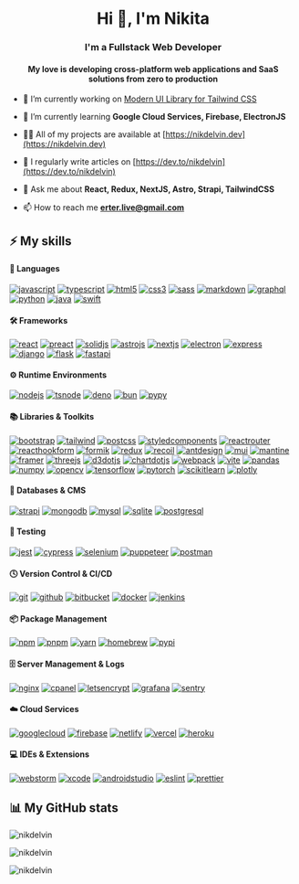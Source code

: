 <h1 align="center">Hi 👋, I'm Nikita</h1>
<h3 align="center">I'm a Fullstack Web Developer</h3> 
<h4 align="center">My love is developing cross-platform web applications and SaaS solutions from zero to production</h4>

-   🔭 I’m currently working on [Modern UI Library for Tailwind CSS](https://github.com/nikdelvin/taily-ui)

-   🌱 I’m currently learning **Google Cloud Services, Firebase, ElectronJS**

-   👨‍💻 All of my projects are available at [https://nikdelvin.dev](https://nikdelvin.dev)

-   📝 I regularly write articles on [https://dev.to/nikdelvin](https://dev.to/nikdelvin)

-   💬 Ask me about **React, Redux, NextJS, Astro, Strapi, TailwindCSS**

-   📫 How to reach me **erter.live@gmail.com**

## ⚡ My skills
#### 📄 Languages
[![javascript](https://img.shields.io/badge/javascript-black?style=for-the-badge&logo=javascript&color=%23202529)](https://www.javascript.com)
[![typescript](https://img.shields.io/badge/typescript-black?style=for-the-badge&logo=typescript&color=%23202529)](https://www.typescriptlang.org)
[![html5](https://img.shields.io/badge/html5-black?style=for-the-badge&logo=html5&color=%23202529)](https://html.com)
[![css3](https://img.shields.io/badge/css3-black?style=for-the-badge&logo=css3&color=%23202529&logoColor=%232965f1)](https://css3.com)
[![sass](https://img.shields.io/badge/sass-black?style=for-the-badge&logo=sass&color=%23202529)](https://sass-lang.com)
[![markdown](https://img.shields.io/badge/markdown-black?style=for-the-badge&logo=markdown&color=%23202529)](https://www.markdownguide.org)
[![graphql](https://img.shields.io/badge/graphql-black?style=for-the-badge&logo=graphql&color=%23202529&logoColor=%23e10098)](https://graphql.org)
[![python](https://img.shields.io/badge/python-black?style=for-the-badge&logo=python&color=%23202529&logoColor=%23FFDE57)](https://www.python.org)
[![java](https://img.shields.io/badge/java-black?style=for-the-badge&logo=android&color=%23202529)](https://www.java.com)
[![swift](https://img.shields.io/badge/swift-black?style=for-the-badge&logo=swift&color=%23202529)](https://www.swift.org)
#### 🛠️ Frameworks
[![react](https://img.shields.io/badge/react-black?style=for-the-badge&logo=react&color=%23202529)](https://react.dev)
[![preact](https://img.shields.io/badge/preact-black?style=for-the-badge&logo=preact&color=%23202529&logoColor=%238f61e1)](https://preactjs.com)
[![solidjs](https://img.shields.io/badge/solid-black?style=for-the-badge&logo=solid&color=%23202529&logoColor=%235D87C2)](https://www.solidjs.com)
[![astrojs](https://img.shields.io/badge/astro-black?style=for-the-badge&logo=astro&color=%23202529)](https://astro.build)
[![nextjs](https://img.shields.io/badge/next.js-black?style=for-the-badge&logo=nextdotjs&color=%23202529)](https://nextjs.org)
[![electron](https://img.shields.io/badge/electron-black?style=for-the-badge&logo=electron&color=%23202529&logoColor=%239feaf9)](https://www.electronjs.org)
[![express](https://img.shields.io/badge/express-black?style=for-the-badge&logo=express&color=%23202529)](https://expressjs.com)
[![django](https://img.shields.io/badge/django-black?style=for-the-badge&logo=django&color=%23202529&logoColor=%2344B78B)](https://www.djangoproject.com)
[![flask](https://img.shields.io/badge/flask-black?style=for-the-badge&logo=flask&color=%23202529)](https://flask.palletsprojects.com)
[![fastapi](https://img.shields.io/badge/fastapi-black?style=for-the-badge&logo=fastapi&color=%23202529)](https://fastapi.tiangolo.com)
#### ⚙️ Runtime Environments
[![nodejs](https://img.shields.io/badge/node.js-black?style=for-the-badge&logo=nodedotjs&color=%23202529)](https://nodejs.org)
[![tsnode](https://img.shields.io/badge/ts--node-black?style=for-the-badge&logo=tsnode&color=%23202529)](https://typestrong.org/ts-node)
[![deno](https://img.shields.io/badge/deno-black?style=for-the-badge&logo=deno&color=%23202529)](https://deno.com)
[![bun](https://img.shields.io/badge/bun-black?style=for-the-badge&logo=bun&color=%23202529&logoColor=%23f4e4c4)](https://bun.sh)
[![pypy](https://img.shields.io/badge/pypy-black?style=for-the-badge&logo=pypy&color=%23202529&logoColor=%23d0dad5)](https://www.pypy.org)
#### 📚 Libraries & Toolkits
[![bootstrap](https://img.shields.io/badge/bootstrap-black?style=for-the-badge&logo=bootstrap&color=%23202529)](https://getbootstrap.com)
[![tailwind](https://img.shields.io/badge/tailwind-black?style=for-the-badge&logo=tailwindcss&color=%23202529)](https://tailwindcss.com)
[![postcss](https://img.shields.io/badge/postcss-black?style=for-the-badge&logo=postcss&color=%23202529&logoColor=%23DD3A0A)](https://postcss.org)
[![styledcomponents](https://img.shields.io/badge/styled_components-black?style=for-the-badge&logo=styledcomponents&color=%23202529)](https://styled-components.com)
[![reactrouter](https://img.shields.io/badge/react_router-black?style=for-the-badge&logo=reactrouter&color=%23202529)](https://reactrouter.com)
[![reacthookform](https://img.shields.io/badge/react_hook_form-black?style=for-the-badge&logo=reacthookform&color=%23202529)](https://www.react-hook-form.com)
[![formik](https://img.shields.io/badge/formik-black?style=for-the-badge&logo=formik&color=%23202529&logoColor=%232563eb)](https://formik.org)
[![redux](https://img.shields.io/badge/redux-black?style=for-the-badge&logo=redux&color=%23202529&logoColor=%23916ec9)](https://redux.js.org)
[![recoil](https://img.shields.io/badge/recoil-black?style=for-the-badge&logo=recoil&color=%23202529)](https://recoiljs.org)
[![antdesign](https://img.shields.io/badge/ant_design-black?style=for-the-badge&logo=antdesign&color=%23202529&logoColor=%234096ff)](https://ant.design)
[![mui](https://img.shields.io/badge/mui-black?style=for-the-badge&logo=mui&color=%23202529&logoColor=%234096ff)](https://mui.com)
[![mantine](https://img.shields.io/badge/mantine-black?style=for-the-badge&logo=mantine&color=%23202529)](https://mantine.dev)
[![framer](https://img.shields.io/badge/framer_motion-black?style=for-the-badge&logo=framer&color=%23202529)](https://www.framer.com/motion)
[![threejs](https://img.shields.io/badge/three.js-black?style=for-the-badge&logo=threedotjs&color=%23202529)](https://threejs.org)
[![d3dotjs](https://img.shields.io/badge/d3.js-black?style=for-the-badge&logo=d3dotjs&color=%23202529)](https://d3js.org)
[![chartdotjs](https://img.shields.io/badge/chart.js-black?style=for-the-badge&logo=chartdotjs&color=%23202529)](https://www.chartjs.org)
[![webpack](https://img.shields.io/badge/webpack-black?style=for-the-badge&logo=webpack&color=%23202529)](https://webpack.js.org)
[![vite](https://img.shields.io/badge/vite-black?style=for-the-badge&logo=vite&color=%23202529)](https://vitejs.dev)
[![pandas](https://img.shields.io/badge/pandas-black?style=for-the-badge&logo=pandas&color=%23202529)](https://pandas.pydata.org)
[![numpy](https://img.shields.io/badge/numpy-black?style=for-the-badge&logo=numpy&color=%23202529&logoColor=%2300A3E0)](https://numpy.org)
[![opencv](https://img.shields.io/badge/opencv-black?style=for-the-badge&logo=opencv&color=%23202529)](https://opencv.org)
[![tensorflow](https://img.shields.io/badge/tensorflow-black?style=for-the-badge&logo=tensorflow&color=%23202529)](https://www.tensorflow.org)
[![pytorch](https://img.shields.io/badge/pytorch-black?style=for-the-badge&logo=pytorch&color=%23202529)](https://pytorch.org)
[![scikitlearn](https://img.shields.io/badge/scikit--learn-black?style=for-the-badge&logo=scikitlearn&color=%23202529)](https://scikit-learn.org)
[![plotly](https://img.shields.io/badge/plotly-black?style=for-the-badge&logo=plotly&color=%23202529)](https://plotly.com)
#### 💾 Databases & CMS
[![strapi](https://img.shields.io/badge/strapi-black?style=for-the-badge&logo=strapi&color=%23202529&logoColor=%234945ff)](https://strapi.io)
[![mongodb](https://img.shields.io/badge/mongodb-black?style=for-the-badge&logo=mongodb&color=%23202529)](https://www.mongodb.com)
[![mysql](https://img.shields.io/badge/mysql-black?style=for-the-badge&logo=mysql&color=%23202529&logoColor=%23FFFFFF)](https://www.mysql.com)
[![sqlite](https://img.shields.io/badge/sqlite-black?style=for-the-badge&logo=sqlite&color=%23202529&logoColor=%233E6E93)](https://www.sqlite.org)
[![postgresql](https://img.shields.io/badge/postgresql-black?style=for-the-badge&logo=postgresql&color=%23202529)](https://www.postgresql.org)
#### 🧪 Testing
[![jest](https://img.shields.io/badge/jest-black?style=for-the-badge&logo=jest&color=%23202529&logoColor=%23c21325)](https://jestjs.io)
[![cypress](https://img.shields.io/badge/cypress-black?style=for-the-badge&logo=cypress&color=%23202529)](https://www.cypress.io)
[![selenium](https://img.shields.io/badge/selenium-black?style=for-the-badge&logo=selenium&color=%23202529)](https://www.selenium.dev)
[![puppeteer](https://img.shields.io/badge/puppeteer-black?style=for-the-badge&logo=puppeteer&color=%23202529&logoColor=%23FFFFFF)](https://pptr.dev)
[![postman](https://img.shields.io/badge/postman-black?style=for-the-badge&logo=postman&color=%23202529)](https://www.postman.com)
#### 🕓 Version Control & CI/CD
[![git](https://img.shields.io/badge/git-black?style=for-the-badge&logo=git&color=%23202529)](https://git-scm.com)
[![github](https://img.shields.io/badge/github-black?style=for-the-badge&logo=github&color=%23202529)](https://github.com)
[![bitbucket](https://img.shields.io/badge/bitbucket-black?style=for-the-badge&logo=bitbucket&color=%23202529&logoColor=%230052cc)](https://bitbucket.org)
[![docker](https://img.shields.io/badge/docker-black?style=for-the-badge&logo=docker&color=%23202529)](https://www.docker.com)
[![jenkins](https://img.shields.io/badge/jenkins-black?style=for-the-badge&logo=jenkins&color=%23202529)](https://www.jenkins.io)
#### 📦 Package Management
[![npm](https://img.shields.io/badge/npm-black?style=for-the-badge&logo=npm&color=%23202529)](https://www.npmjs.com)
[![pnpm](https://img.shields.io/badge/pnpm-black?style=for-the-badge&logo=pnpm&color=%23202529)](https://pnpm.io)
[![yarn](https://img.shields.io/badge/yarn-black?style=for-the-badge&logo=yarn&color=%23202529)](https://yarnpkg.com)
[![homebrew](https://img.shields.io/badge/homebrew-black?style=for-the-badge&logo=homebrew&color=%23202529)](https://brew.sh)
[![pypi](https://img.shields.io/badge/pypi-black?style=for-the-badge&logo=pypi&color=%23202529)](https://pypi.org)
#### 🗄️ Server Management & Logs
[![nginx](https://img.shields.io/badge/nginx-black?style=for-the-badge&logo=nginx&color=%23202529&logoColor=%2300B140)](https://nginx.org)
[![cpanel](https://img.shields.io/badge/cpanel-black?style=for-the-badge&logo=cpanel&color=%23202529)](https://cpanel.net)
[![letsencrypt](https://img.shields.io/badge/lets_encrypt-black?style=for-the-badge&logo=letsencrypt&color=%23202529)](https://letsencrypt.org)
[![grafana](https://img.shields.io/badge/grafana-black?style=for-the-badge&logo=grafana&color=%23202529)](https://grafana.com)
[![sentry](https://img.shields.io/badge/sentry-black?style=for-the-badge&logo=sentry&color=%23202529&logoColor=%23c83852)](https://sentry.io)
#### ☁️ Cloud Services
[![googlecloud](https://img.shields.io/badge/google_cloud-black?style=for-the-badge&logo=googlecloud&color=%23202529)](https://cloud.google.com)
[![firebase](https://img.shields.io/badge/firebase-black?style=for-the-badge&logo=firebase&color=%23202529&logoColor=%23ff9100)](https://firebase.google.com)
[![netlify](https://img.shields.io/badge/netlify-black?style=for-the-badge&logo=netlify&color=%23202529)](https://www.netlify.com)
[![vercel](https://img.shields.io/badge/vercel-black?style=for-the-badge&logo=vercel&color=%23202529)](https://vercel.com)
[![heroku](https://img.shields.io/badge/heroku-black?style=for-the-badge&logo=heroku&color=%23202529&logoColor=%23be94f2)](https://www.heroku.com)
#### 💻 IDEs & Extensions
[![webstorm](https://img.shields.io/badge/webstorm-black?style=for-the-badge&logo=webstorm&color=%23202529)](https://www.jetbrains.com/webstorm)
[![xcode](https://img.shields.io/badge/xcode-black?style=for-the-badge&logo=xcode&color=%23202529)](https://developer.apple.com/xcode)
[![androidstudio](https://img.shields.io/badge/android_studio-black?style=for-the-badge&logo=androidstudio&color=%23202529)](https://developer.android.com/studio)
[![eslint](https://img.shields.io/badge/eslint-black?style=for-the-badge&logo=eslint&color=%23202529&logoColor=%23b7b7ff)](https://eslint.org)
[![prettier](https://img.shields.io/badge/prettier-black?style=for-the-badge&logo=prettier&color=%23202529)](https://prettier.io)
## 📊 My GitHub stats
<p><img align="center" src="https://github-readme-streak-stats.herokuapp.com/?user=nikdelvin&theme=dark&hide_border=true&background=202529" alt="nikdelvin" /></p>

<p><img align="center" src="https://github-readme-stats.vercel.app/api?username=nikdelvin&show_icons=true&theme=dark&locale=en&include_all_commits=true&hide_border=true&bg_color=202529&hide_title=true" alt="nikdelvin" /></p>

<p><img align="left" src="https://github-readme-stats.vercel.app/api/top-langs?username=nikdelvin&show_icons=true&theme=dark&locale=en&layout=compact&hide_border=true&bg_color=202529&hide_title=true" alt="nikdelvin" /></p>
